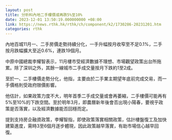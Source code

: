 ```yaml
---
layout: post
title: 分析料內地二手樓價或再跌5%至10%
date: 2023-12-01 13:50:19.000000000 +08:00
link: https://news.rthk.hk/rthk/ch/component/k2/1730286-20231201.htm
categories: rthk
---
```


內地百城11月一、二手房價走勢持續分化，一手升幅按月收窄至不足0.1%，二手按月跌幅擴大至近0.6%，連跌19個月。

中原中國總裁李耀智表示，11月樓市受經濟數據不理想、市場觀望政策出台所拖累。除了深圳之外，其餘一線城市二手成交量按月下跌約1至2成。

至於一、二手樓價走勢分化，他指，主要由於二手業主期望年底前完成交易，而一手價格則受政府限價影響。

他估計，如果政策力度不大，明年首季二手成交量或會再萎縮，二手樓價可能再有5%至10%的下跌空間。至於明年3月，即農曆新年後會否出現小陽春，要視乎政策是否落實，以及經濟數據能否回穩而定。

提到支持房企融資政策，李耀智指，即使政策落實相關政策，估計樓盤復工及加快建築進度，需時3至6個月逐步體現，因此政策越早落實，有助市場信心越早回復。
